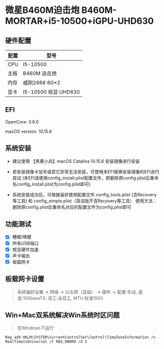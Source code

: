 
# 微星B460M迫击炮 B460M-MORTAR+i5-10500+iGPU-UHD630

## 硬件配置

|  配置   | 型号  |
|  ----  | ----  |
| CPU  | I5-10500 |
| 主板  | B460M 迫击炮 |
| 内存  | 威刚2666 8G*2 |
| 显卡  | I5-10500 核显 UHD630  |

## EFI 
OpenCore: 0.6.0

macOS version: 10.15.6

## 系统安装
* 建议使用 【黑果小兵】macOS Catalina 10.15.6 安装镜像进行安装

* 若安装镜像卡加号或其它异常无法安装，可使用本EFI替换安装镜像的EFI进行尝试
(本EFI请使用config_install.plist配置文件，即删除原config.plist后重命名config_install.plist为config.plist即可)

* 系统安装成功后，可根据喜好使用配置文件 config_tools.plist (含Recovery等工具) 和 config_simple.plist（简洁版不含Recovery等工具）
使用方法：删除原config.plist后重命名对应的配置文件为config.plist即可

## 功能测试
- [x] 睡眠/唤醒
- [x] 所有USB端口
- [x] 核显硬件加速
- [x] 声卡输出
- [x] 板载网卡

## 板载网卡设置
> 系统偏好设置 -> 网络 -> 以太网（高级） -> 硬件 -> 配置:手动, 速度:100baseTX, 双工:全双工, MTU:标准1500

## Win+Mac双系统解决Win系统时区问题
> 在Windows下运行
```
Reg add HKLM\SYSTEM\CurrentControlSet\Control\TimeZoneInformation /v RealTimeIsUniversal /t REG_DWORD /d 1
```
